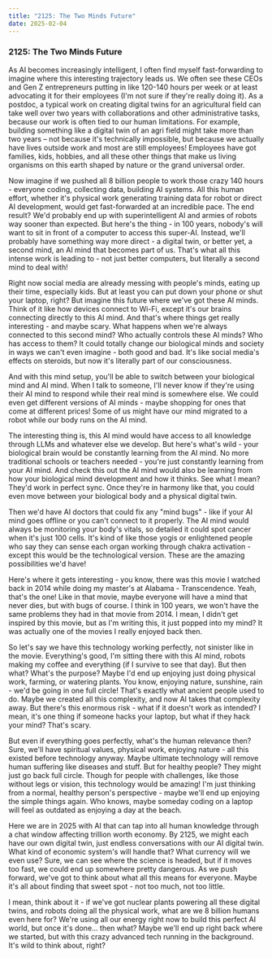 ```yaml
---
title: "2125: The Two Minds Future"
date: 2025-02-04
---
```


### 2125: The Two Minds Future

As AI becomes increasingly intelligent, I often find myself fast-forwarding to imagine where this interesting trajectory leads us. We often see these CEOs and Gen Z 
entrepreneurs putting in like 120-140 hours per week or at least advocating it for their employees (I'm not sure if they're really doing it). As a postdoc, a typical 
work on creating digital twins for an agricultural field can take well over two years with collaborations and other administrative tasks, because our work is often tied 
to our human limitations. For example, building something like a digital twin of an agri field might take more than two years – not because it's technically impossible, 
but because we actually have lives outside work and most are still employees! Employees have got families, kids, hobbies, and all these other things that make us living 
organisms on this earth shaped by nature or the grand universal order.

Now imagine if we pushed all 8 billion people to work those crazy 140 hours - everyone coding, collecting data, building AI systems. All this human effort, whether 
it's physical work generating training data for robot or direct AI development, would get fast-forwarded at an incredible pace. The end result? We'd probably end up 
with superintelligent AI and armies of robots way sooner than expected. But here's the thing - in 100 years, nobody's will want to sit in front of a computer to 
access this super-AI. Instead, we'll probably have something way more direct - a digital twin, or better yet, a second mind, an AI mind that becomes part of us. 
That's what all this intense work is leading to - not just better computers, but literally a second mind to deal with!

Right now social media are already messing with people's minds, eating up their time, especially kids. But at least you can put down your phone or shut your laptop, 
right? But imagine this future where we've got these AI minds. Think of it like how devices connect to Wi-Fi, except it's our brains connecting directly to this AI mind. 
And that's where things get really interesting - and maybe scary. What happens when we're always connected to this second mind? Who actually controls these AI minds? Who 
has access to them? It could totally change our biological minds and society in ways we can't even imagine - both good and bad. It's like social media's effects on steroids,
 but now it's literally part of our consciousness.

And with this mind setup, you'll be able to switch between your biological mind and AI mind. When I talk to someone, I'll never know if they're using their AI mind 
to respond while their real mind is somewhere else. We could even get different versions of AI minds - maybe shopping for ones that come at different prices! 
Some of us might have our mind migrated to a robot while our body runs on the AI mind.

The interesting thing is, this AI mind would have access to all knowledge through LLMs and whatever else we develop. But here's what's wild - your biological brain
would be constantly learning from the AI mind. No more traditional schools or teachers needed - you're just constantly learning from your AI mind. And check this out 
the AI mind would also be learning from how your biological mind development and how it thinks. See what I mean? They'd work in perfect sync. Once they're in harmony 
like that, you could even move between your biological body and a physical digital twin.

Then we'd have AI doctors that could fix any "mind bugs" - like if your AI mind goes offline or you can't connect to it properly. The AI mind would always be monitoring 
your body's vitals, so detailed it could spot cancer when it's just 100 cells. It's kind of like those yogis or enlightened people who say they can sense each organ working 
through chakra activation - except this would be the technological version. These are the amazing possibilities we'd have!

Here's where it gets interesting - you know, there was this movie I watched back in 2014 while doing my master's at Alabama - Transcendence. Yeah, that's the one! Like in that 
movie, maybe everyone will have a mind that never dies, but with bugs of course. I think in 100 years, we won't have the same problems they had in that movie from 2014. I mean,
 I didn't get inspired by this movie, but as I'm writing this, it just popped into my mind? It was actually one of the movies I really enjoyed back then.

So let's say we have this technology working perfectly, not sinister like in the movie. Everything's good, I'm sitting there with this AI mind, robots making my coffee and 
everything (if I survive to see that day). But then what? What's the purpose? Maybe I'd end up enjoying just doing physical work, farming, or watering plants. You know, 
enjoying nature, sunshine, rain - we'd be going in one full circle! That's exactly what ancient people used to do. Maybe we created all this complexity, and now AI takes 
that complexity away. But there's this enormous risk - what if it doesn't work as intended? I mean, it's one thing if someone hacks your laptop, but what if they hack your 
mind? That's scary.

But even if everything goes perfectly, what's the human relevance then? Sure, we'll have spiritual values, physical work, enjoying nature - all this existed before 
technology anyway. Maybe ultimate technology will remove human suffering like diseases and stuff. But for healthy people? They might just go back full circle. Though 
for people with challenges, like those without legs or vision, this technology would be amazing! I'm just thinking from a normal, healthy person's perspective - 
maybe we'll end up enjoying the simple things again. Who knows, maybe someday coding on a laptop will feel as outdated as enjoying a day at the beach. 

Here we are in 2025 with AI that can tap into all human knowledge through a chat window affecting trillion worth economy. By 2125, we might each have our own digital 
twin, just endless conversations with our AI digital twin. What kind of economic system's will handle that? What currency will we even use? Sure, we can see where the 
science is headed, but if it moves too fast, we could end up somewhere pretty dangerous. As we push forward, we've got to think about what all this means for everyone. 
Maybe it's all about finding that sweet spot - not too much, not too little.

I mean, think about it - if we've got nuclear plants powering all these digital twins, and robots doing all the physical work, what are we 8 billion humans even here 
for? We're using all our energy right now to build this perfect AI world, but once it's done... then what? Maybe we'll end up right back where we started, but with this 
crazy advanced tech running in the background. It's wild to think about, right?






